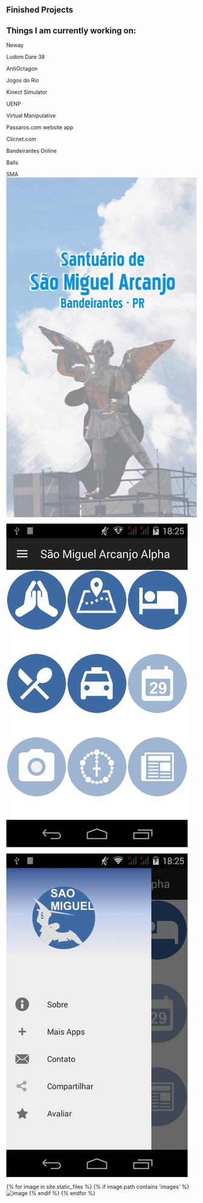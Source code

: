 ## Finished Projects
## Things I am currently working on:

Neway

Ludom Dare 38

AntiOctagon

Jogos do Rio

Kinect Simulator

UENP

Virtual Manipulative

Passaros.com
  website
  app
  
Clicnet.com

Bandeirantes Online

Balls

SMA
![GitHub Logo](/images/sma1.webp)

![GitHub Logo](/images/sma2.webp)

![GitHub Logo](/images/sma3.webp)

{% for image in site.static_files %}
    {% if image.path contains 'images' %}
        <img src="{{ site.baseurl }}{{ image.path }}" alt="image" />
    {% endif %}
{% endfor %}

